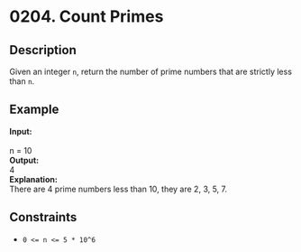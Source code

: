 # 0204. Count Primes

## Description

Given an integer `n`, return the number of prime numbers that are strictly less than `n`.

## Example

**Input:**  
<br>
n = 10
<br>
**Output:**
<br>
4
<br>
**Explanation:**
<br>
There are 4 prime numbers less than 10, they are 2, 3, 5, 7.

## Constraints

- `0 <= n <= 5 * 10^6`
